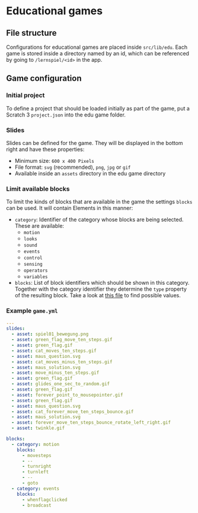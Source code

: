 # Educational games

## File structure

Configurations for educational games are placed inside `src/lib/edu`. Each game is stored inside a directory named by an id, which can be referenced by going to `/lernspiel/<id>` in the app.

## Game configuration

### Initial project

To define a project that should be loaded initially as part of the game, put a Scratch 3 `project.json` into the edu game folder.

### Slides

Slides can be defined for the game. They will be displayed in the bottom right and have these properties:

- Minimum size: `600 x 400 Pixels`
- File format: `svg` (recommended), `png`, `jpg` or `gif`
- Available inside an `assets` directory in the edu game directory

### Limit available blocks

To limit the kinds of blocks that are available in the game the settings `blocks` can be used. It will contain Elements in this manner:

- `category`: Identifier of the category whose blocks are being selected. These are available:
  - `motion`
  - `looks`
  - `sound`
  - `events`
  - `control`
  - `sensing`
  - `operators`
  - `variables`
- `blocks`: List of block identifiers which should be shown in this category. Together with the category identifier they determine the `type` property of the resulting block. Take a look at [this file](../src/lib/make-toolbox-xml.js) to find possible values.

### Example `game.yml`

```yaml
---
slides:
  - asset: spiel01_bewegung.png
  - asset: green_flag_move_ten_steps.gif
  - asset: green_flag.gif
  - asset: cat_moves_ten_steps.gif
  - asset: maus_question.svg
  - asset: cat_moves_minus_ten_steps.gif
  - asset: maus_solution.svg
  - asset: move_minus_ten_steps.gif
  - asset: green_flag.gif
  - asset: glides_one_sec_to_random.gif
  - asset: green_flag.gif
  - asset: forever_point_to_mousepointer.gif
  - asset: green_flag.gif
  - asset: maus_question.svg
  - asset: cat_forever_move_ten_steps_bounce.gif
  - asset: maus_solution.svg
  - asset: forever_move_ten_steps_bounce_rotate_left_right.gif
  - asset: twinkle.gif

blocks:
  - category: motion
    blocks:
      - movesteps
      - --
      - turnright
      - turnleft
      - --
      - goto
  - category: events
    blocks:
      - whenflagclicked
      - broadcast
```
